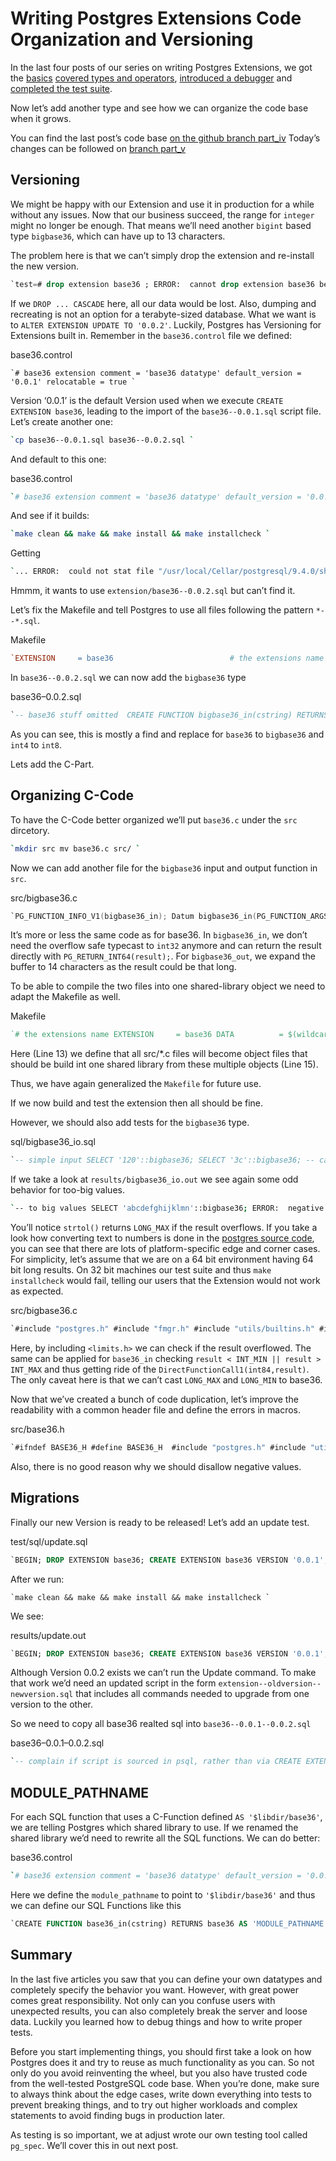 # Writing Postgres Extensions Code Organization and Versioning

In the last four posts of our series on writing Postgres Extensions, we got the [basics](http://big-elephants.com/2015-11/writing-postgres-extensions-part-v/2015-10/writing-postgres-extensions-part-i/) [covered types and operators](http://big-elephants.com/2015-11/writing-postgres-extensions-part-v/2015-10/writing-postgres-extensions-part-ii/), [introduced a debugger](http://big-elephants.com/2015-11/writing-postgres-extensions-part-v/2015-10/writing-postgres-extensions-part-iii/) and [completed the test suite](http://big-elephants.com/2015-11/writing-postgres-extensions-part-v/2015-11/writing-postgres-extensions-part-iv/).

Now let’s add another type and see how we can organize the code base when it grows.

You can find the last post’s code base [on the github branch part_iv](https://github.com/adjust/postgresql_extension_demo/tree/part_iv) Today’s changes can be followed on [branch part_v](https://github.com/adjust/postgresql_extension_demo/tree/part_v)

## Versioning

We might be happy with our Extension and use it in production for a while without any issues. Now that our business succeed, the range for `integer` might no longer be enough. That means we’ll need another `bigint` based type `bigbase36`, which can have up to 13 characters.

The problem here is that we can’t simply drop the extension and re-install the new version.

```sql
`test=# drop extension base36 ; ERROR:  cannot drop extension base36 because other objects depend on it DETAIL:  table important_data column token depends on type base36 HINT:  Use DROP ... CASCADE to drop the dependent objects too. `
```

If we `DROP ... CASCADE` here, all our data would be lost. Also, dumping and recreating is not an option for a terabyte-sized database. What we want is to `ALTER EXTENSION UPDATE TO '0.0.2'`. Luckily, Postgres has Versioning for Extensions built in. Remember in the `base36.control` file we defined:

base36.control

```
`# base36 extension comment = 'base36 datatype' default_version = '0.0.1' relocatable = true `
```

Version ‘0.0.1’ is the default Version used when we execute `CREATE EXTENSION base36`, leading to the import of the `base36--0.0.1.sql` script file. Let’s create another one:

```bash
`cp base36--0.0.1.sql base36--0.0.2.sql `
```

And default to this one:

base36.control

```bash
`# base36 extension comment = 'base36 datatype' default_version = '0.0.2' relocatable = true `
```

And see if it builds:

```bash
`make clean && make && make install && make installcheck `
```

Getting

```bash
`... ERROR:  could not stat file "/usr/local/Cellar/postgresql/9.4.0/share/postgresql/extension/base36--0.0.2.sql": No such file or directory command failed: "/usr/local/Cellar/postgresql/9.4.0/bin/psql" -X -c "CREATE EXTENSION IF NOT EXISTS \"base36\"" "contrib_regression" make: *** [installcheck] Error 2 `
```

Hmmm, it wants to use `extension/base36--0.0.2.sql` but can’t find it.

Let’s fix the Makefile and tell Postgres to use all files following the pattern `*--*.sql`.

Makefile

```makefile
`EXTENSION     = base36                          # the extensions name DATA          = $(wildcard *--*.sql)            # script files to install `
```

In `base36--0.0.2.sql` we can now add the `bigbase36` type

base36–0.0.2.sql

```sql
`-- base36 stuff omitted  CREATE FUNCTION bigbase36_in(cstring) RETURNS bigbase36 AS '$libdir/base36' LANGUAGE C IMMUTABLE STRICT;  CREATE FUNCTION bigbase36_out(bigbase36) RETURNS cstring AS '$libdir/base36' LANGUAGE C IMMUTABLE STRICT;  CREATE TYPE bigbase36 (   INPUT          = bigbase36_in,   OUTPUT         = bigbase36_out,   LIKE           = bigint );  CREATE FUNCTION bigbase36_eq(bigbase36, bigbase36) RETURNS boolean LANGUAGE internal IMMUTABLE AS 'int8eq';  CREATE FUNCTION bigbase36_ne(bigbase36, bigbase36) RETURNS boolean LANGUAGE internal IMMUTABLE AS 'int8ne';  CREATE FUNCTION bigbase36_lt(bigbase36, bigbase36) RETURNS boolean LANGUAGE internal IMMUTABLE AS 'int8lt';  CREATE FUNCTION bigbase36_le(bigbase36, bigbase36) RETURNS boolean LANGUAGE internal IMMUTABLE AS 'int8le';  CREATE FUNCTION bigbase36_gt(bigbase36, bigbase36) RETURNS boolean LANGUAGE internal IMMUTABLE AS 'int8gt';  CREATE FUNCTION bigbase36_ge(bigbase36, bigbase36) RETURNS boolean LANGUAGE internal IMMUTABLE AS 'int8ge';  CREATE FUNCTION bigbase36_cmp(bigbase36, bigbase36) RETURNS integer LANGUAGE internal IMMUTABLE AS 'btint8cmp';  CREATE FUNCTION hash_bigbase36(bigbase36) RETURNS integer LANGUAGE internal IMMUTABLE AS 'hashint8';  CREATE OPERATOR = (   LEFTARG = bigbase36,   RIGHTARG = bigbase36,   PROCEDURE = bigbase36_eq,   COMMUTATOR = '=',   NEGATOR = '<>',   RESTRICT = eqsel,   JOIN = eqjoinsel,   HASHES, MERGES );  CREATE OPERATOR <> (   LEFTARG = bigbase36,   RIGHTARG = bigbase36,   PROCEDURE = bigbase36_ne,   COMMUTATOR = '<>',   NEGATOR = '=',   RESTRICT = neqsel,   JOIN = neqjoinsel );  CREATE OPERATOR < (   LEFTARG = bigbase36,   RIGHTARG = bigbase36,   PROCEDURE = bigbase36_lt,   COMMUTATOR = > ,   NEGATOR = >= ,   RESTRICT = scalarltsel,   JOIN = scalarltjoinsel );  CREATE OPERATOR <= (   LEFTARG = bigbase36,   RIGHTARG = bigbase36,   PROCEDURE = bigbase36_le,   COMMUTATOR = >= ,   NEGATOR = > ,   RESTRICT = scalarltsel,   JOIN = scalarltjoinsel );  CREATE OPERATOR > (   LEFTARG = bigbase36,   RIGHTARG = bigbase36,   PROCEDURE = bigbase36_gt,   COMMUTATOR = < ,   NEGATOR = <= ,   RESTRICT = scalargtsel,   JOIN = scalargtjoinsel );  CREATE OPERATOR >= (   LEFTARG = bigbase36,   RIGHTARG = bigbase36,   PROCEDURE = bigbase36_ge,   COMMUTATOR = <= ,   NEGATOR = < ,   RESTRICT = scalargtsel,   JOIN = scalargtjoinsel );  CREATE OPERATOR CLASS btree_bigbase36_ops DEFAULT FOR TYPE bigbase36 USING btree AS         OPERATOR        1       <  ,         OPERATOR        2       <= ,         OPERATOR        3       =  ,         OPERATOR        4       >= ,         OPERATOR        5       >  ,         FUNCTION        1       bigbase36_cmp(bigbase36, bigbase36);  CREATE OPERATOR CLASS hash_bigbase36_ops DEFAULT FOR TYPE bigbase36 USING hash AS         OPERATOR        1       = ,         FUNCTION        1       hash_bigbase36(bigbase36);  CREATE CAST (bigint as bigbase36) WITHOUT FUNCTION AS ASSIGNMENT; CREATE CAST (bigbase36 as bigint) WITHOUT FUNCTION AS ASSIGNMENT; `
```

As you can see, this is mostly a find and replace for `base36` to `bigbase36` and `int4` to `int8`.

Lets add the C-Part.

## Organizing C-Code

To have the C-Code better organized we’ll put `base36.c` under the `src` dircetory.

```bash
`mkdir src mv base36.c src/ `
```

Now we can add another file for the `bigbase36` input and output function in `src`.

src/bigbase36.c

```c
`PG_FUNCTION_INFO_V1(bigbase36_in); Datum bigbase36_in(PG_FUNCTION_ARGS) {     long result;     char *bad;     char *str = PG_GETARG_CSTRING(0);     result = strtol(str, &bad, 36);     if (bad[0] != '\0' || strlen(str)==0)         ereport(ERROR,             (              errcode(ERRCODE_SYNTAX_ERROR),              errmsg("invalid input syntax for bigbase36: \"%s\"", str)             )         );     if (result < 0)         ereport(ERROR,             (              errcode(ERRCODE_NUMERIC_VALUE_OUT_OF_RANGE),              errmsg("negative values are not allowed"),              errdetail("value %ld is negative", result),              errhint("make it positive")             )         );     PG_RETURN_INT64((int64)result); }  PG_FUNCTION_INFO_V1(bigbase36_out); Datum bigbase36_out(PG_FUNCTION_ARGS) {     int64 arg = PG_GETARG_INT64(0);     if (arg < 0)         ereport(ERROR,             (              errcode(ERRCODE_NUMERIC_VALUE_OUT_OF_RANGE),              errmsg("negative values are not allowed"),              errdetail("value %d is negative", arg),              errhint("make it positive")             )         );     char base36[36] = "0123456789abcdefghijklmnopqrstuvwxyz";      /* max 13 char + '\0' */     char buffer[14];     unsigned int offset = sizeof(buffer);     buffer[--offset] = '\0';      do {         buffer[--offset] = base36[arg % 36];     } while (arg /= 36);      PG_RETURN_CSTRING(pstrdup(&buffer[offset])); } `
```

It’s more or less the same code as for base36. In `bigbase36_in`, we don’t need the overflow safe typecast to `int32` anymore and can return the result directly with `PG_RETURN_INT64(result);`. For `bigbase36_out`, we expand the buffer to 14 characters as the result could be that long.

To be able to compile the two files into one shared-library object we need to adapt the Makefile as well.

Makefile

```makefile
`# the extensions name EXTENSION     = base36 DATA          = $(wildcard *--*.sql)            # script files to install TESTS         = $(wildcard test/sql/*.sql)      # use test/sql/*.sql as testfiles  # find the sql and expected directories under test # load plpgsql into test db # load base36 extension into test db # dbname REGRESS_OPTS  = --inputdir=test         \                 --load-extension=base36 \                 --load-language=plpgsql REGRESS       = $(patsubst test/sql/%.sql,%,$(TESTS)) OBJS          = $(patsubst %.c,%.o,$(wildcard src/*.c)) # object files # final shared library to be build from multiple source files (OBJS) MODULE_big    = $(EXTENSION)   # postgres build stuff PG_CONFIG = pg_config PGXS := $(shell $(PG_CONFIG) --pgxs) include $(PGXS) `
```

Here (Line 13) we define that all src/*.c files will become object files that should be build int one shared library from these multiple objects (Line 15).

Thus, we have again generalized the `Makefile` for future use.

If we now build and test the extension then all should be fine.

However, we should also add tests for the `bigbase36` type.

sql/bigbase36_io.sql

```sql
`-- simple input SELECT '120'::bigbase36; SELECT '3c'::bigbase36; -- case insensitivity SELECT '3C'::bigbase36; SELECT 'FoO'::bigbase36; -- invalid characters SELECT 'foo bar'::bigbase36; SELECT 'abc$%2'::bigbase36; -- negative values SELECT '-10'::bigbase36; -- to big values SELECT 'abcdefghijklmn'::bigbase36;  -- storage BEGIN; CREATE TABLE base36_test(val bigbase36); INSERT INTO base36_test VALUES ('123'), ('3c'), ('5A'), ('zZz'); SELECT * FROM base36_test; UPDATE base36_test SET val = '567a' where val = '123'; SELECT * FROM base36_test; UPDATE base36_test SET val = '-aa' where val = '3c'; SELECT * FROM base36_test; ROLLBACK; `
```

If we take a look at `results/bigbase36_io.out` we see again some odd behavior for too-big values.

```bash
`-- to big values SELECT 'abcdefghijklmn'::bigbase36; ERROR:  negative values is not allowed LINE 1: SELECT 'abcdefghijklmn'::bigbase36;                ^ DETAIL:  value -1 is negative HINT:  make it positive``` `
```

You’ll notice `strtol()` returns `LONG_MAX` if the result overflows. If you take a look how converting text to numbers is done in the [postgres source code](https://github.com/postgres/postgres/blob/master/src/backend/utils/adt/numutils.c#L37), you can see that there are lots of platform-specific edge and corner cases. For simplicity, let’s assume that we are on a 64 bit environment having 64 bit long results. On 32 bit machines our test suite and thus `make installcheck` would fail, telling our users that the Extension would not work as expected.

src/bigbase36.c

```c
`#include "postgres.h" #include "fmgr.h" #include "utils/builtins.h" #include <limits.h>  PG_FUNCTION_INFO_V1(bigbase36_in); Datum bigbase36_in(PG_FUNCTION_ARGS) {     long result;     char *bad;     char *str = PG_GETARG_CSTRING(0);     result = strtol(str, &bad, 36);     if (result == LONG_MIN || result == LONG_MAX)         ereport(ERROR,             (              errcode(ERRCODE_NUMERIC_VALUE_OUT_OF_RANGE),              errmsg("base36 out of range")             )         );      if (bad[0] != '\0' || strlen(str)==0)         ereport(ERROR,             (              errcode(ERRCODE_SYNTAX_ERROR),              errmsg("invalid input syntax for bigbase36: \"%s\"", str)             )         );     if (result < 0)         ereport(ERROR,             (              errcode(ERRCODE_NUMERIC_VALUE_OUT_OF_RANGE),              errmsg("negative values are not allowed"),              errdetail("value %ld is negative", result),              errhint("make it positive")             )         );     PG_RETURN_INT64((int64)result); }  /* bigbase36_out omitted */ `
```

Here, by including `<limits.h>` we can check if the result overflowed. The same can be applied for `base36_in` checking `result < INT_MIN || result > INT_MAX` and thus getting ride of the `DirectFunctionCall1(int84,result)`. The only caveat here is that we can’t cast `LONG_MAX` and `LONG_MIN` to base36.

Now that we’ve created a bunch of code duplication, let’s improve the readability with a common header file and define the errors in macros.

src/base36.h

```c
`#ifndef BASE36_H #define BASE36_H  #include "postgres.h" #include "utils/builtins.h" #include "utils/int8.h" #include "libpq/pqformat.h" #include <limits.h>  extern const char base36_digits[36];  #define BASE36OUTOFRANGE_ERROR(_str, _typ)                      \   do {                                                          \     ereport(ERROR,                                              \       (errcode(ERRCODE_NUMERIC_VALUE_OUT_OF_RANGE),             \         errmsg("value \"%s\" is out of range for type %s",      \           _str, _typ)));                                        \   } while(0)                                                    \  #define BASE36SYNTAX_ERROR(_str, _typ)                          \   do {                                                          \     ereport(ERROR,                                              \       (errcode(ERRCODE_SYNTAX_ERROR),                           \       errmsg("invalid input syntax for %s: \"%s\"",             \              _typ, _str)));                                     \   } while(0)                                                    \   #endif // BASE36_H `
```

Also, there is no good reason why we should disallow negative values.

## Migrations

Finally our new Version is ready to be released! Let’s add an update test.

test/sql/update.sql

```sql
`BEGIN; DROP EXTENSION base36; CREATE EXTENSION base36 VERSION '0.0.1'; ALTER EXTENSION base36 UPDATE TO '0.0.2'; SELECT 'abcdefg'::bigbase36; `
```

After we run:

```
`make clean && make && make install && make installcheck `
```

We see:

results/update.out

```sql
`BEGIN; DROP EXTENSION base36; CREATE EXTENSION base36 VERSION '0.0.1'; ALTER EXTENSION base36 UPDATE TO '0.0.2'; ERROR:  extension "base36" has no update path from version "0.0.1" to version "0.0.2" SELECT 'abcdefg'::bigbase36; ERROR:  current transaction is aborted, commands ignored until end of transaction block `
```

Although Version 0.0.2 exists we can’t run the Update command. To make that work we’d need an updated script in the form `extension--oldversion--newversion.sql` that includes all commands needed to upgrade from one version to the other.

So we need to copy all base36 realted sql into `base36--0.0.1--0.0.2.sql`

base36–0.0.1–0.0.2.sql

```sql
`-- complain if script is sourced in psql, rather than via CREATE EXTENSION \echo Use "CREATE EXTENSION base36" to load this file. \quit  CREATE FUNCTION bigbase36_in(cstring) RETURNS bigbase36 AS '$libdir/base36' LANGUAGE C IMMUTABLE STRICT;  CREATE FUNCTION bigbase36_out(bigbase36) RETURNS cstring AS '$libdir/base36' LANGUAGE C IMMUTABLE STRICT;  CREATE TYPE bigbase36 (   INPUT          = bigbase36_in,   OUTPUT         = bigbase36_out,   LIKE           = bigint );  ---... rest omitted `
```

## MODULE_PATHNAME

For each SQL function that uses a C-Function defined `AS '$libdir/base36'`, we are telling Postgres which shared library to use. If we renamed the shared library we’d need to rewrite all the SQL functions. We can do better:

base36.control

```bash
`# base36 extension comment = 'base36 datatype' default_version = '0.0.2' relocatable = true module_pathname = '$libdir/base36' `
```

Here we define the `module_pathname` to point to `'$libdir/base36'` and thus we can define our SQL Functions like this

```sql
`CREATE FUNCTION base36_in(cstring) RETURNS base36 AS 'MODULE_PATHNAME' LANGUAGE C IMMUTABLE STRICT; `
```

## Summary

In the last five articles you saw that you can define your own datatypes and completely specify the behavior you want. However, with great power comes great responsibility. Not only can you confuse users with unexpected results, you can also completely break the server and loose data. Luckily you learned how to debug things and how to write proper tests.

Before you start implementing things, you should first take a look on how Postgres does it and try to reuse as much functionality as you can. So not only do you avoid reinventing the wheel, but you also have trusted code from the well-tested PostgreSQL code base. When you’re done, make sure to always think about the edge cases, write down everything into tests to prevent breaking things, and to try out higher workloads and complex statements to avoid finding bugs in production later.

As testing is so important, we at adjust wrote our own testing tool called `pg_spec`. We’ll cover this in out next post.